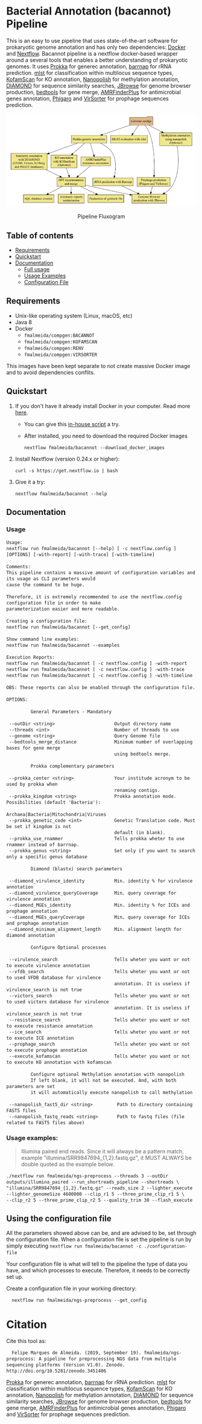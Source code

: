 # Bacterial Annotation (bacannot) Pipeline

This is an easy to use pipeline that uses state-of-the-art software for prokaryotic genome annotation and has only two dependencies: [Docker](https://www.docker.com/) and [Nextflow](https://github.com/nextflow-io/nextflow). Bacannot pipeline is a nextflow docker-based wrapper around a several tools that enables a better understanding of prokaryotic genomes. It uses [Prokka](https://github.com/tseemann/prokka) for generec annotation, [barrnap](https://github.com/tseemann/barrnap) for rRNA prediction. [mlst](https://github.com/tseemann/mlst) for classification within multilocus sequence types, [KofamScan](https://github.com/takaram/kofam_scan) for KO annotation, [Nanopolish](https://github.com/jts/nanopolish) for methylation annotation, [DIAMOND](https://github.com/bbuchfink/diamond) for sequence similarity searches, [JBrowse](http://jbrowse.org/) for genome browser production, [bedtools](https://bedtools.readthedocs.io/en/latest/) for gene merge, [AMRFinderPlus](https://github.com/ncbi/amr/wiki) for antimicrobial genes annotation, [Phigaro](https://github.com/bobeobibo/phigaro) and [VirSorter](https://github.com/simroux/VirSorter) for prophage sequences prediction.

<p align="center">
<img src="annotation_en.png">
<p align="center">Pipeline Fluxogram<p align="center">
</p>

## Table of contents

* [Requirements](https://github.com/fmalmeida/ngs-preprocess#requirements)
* [Quickstart](https://github.com/fmalmeida/ngs-preprocess#quickstart)
* [Documentation](https://github.com/fmalmeida/ngs-preprocess#documentation)
  * [Full usage](https://github.com/fmalmeida/ngs-preprocess#usage)
  * [Usage Examples](https://github.com/fmalmeida/ngs-preprocess#usage-examples)
  * [Configuration File](https://github.com/fmalmeida/ngs-preprocess#using-the-configuration-file)

## Requirements

* Unix-like operating system (Linux, macOS, etc)
* Java 8
* Docker
  * `fmalmeida/compgen:BACANNOT`
  * `fmalmeida/compgen:KOFAMSCAN`
  * `fmalmeida/compgen:RENV`
  * `fmalmeida/compgen:VIRSORTER`

This images have been kept separate to not create massive Docker image and to avoid dependencies conflits.

## Quickstart

1. If you don't have it already install Docker in your computer. Read more [here](https://docs.docker.com/).
    * You can give this [in-house script](https://github.com/fmalmeida/bioinfo/blob/master/dockerfiles/docker_install.sh) a try.
    * After installed, you need to download the required Docker images

          nextflow fmalmeida/bacannot --download_docker_images

2. Install Nextflow (version 0.24.x or higher):

       curl -s https://get.nextflow.io | bash

3. Give it a try:

       nextflow fmalmeida/bacannot --help

## Documentation

### Usage

    Usage:
    nextflow run fmalmeida/bacannot [--help] [ -c nextflow.config ] [OPTIONS] [-with-report] [-with-trace] [-with-timeline]

    Comments:
    This pipeline contains a massive amount of configuration variables and its usage as CLI parameters would
    cause the command to be huge.

    Therefore, it is extremely recommended to use the nextflow.config configuration file in order to make
    parameterization easier and more readable.

    Creating a configuration file:
    nextflow run fmalmeida/bacannot [--get_config]

    Show command line examples:
    nextflow run fmalmeida/bacannot --examples

    Execution Reports:
    nextflow run fmalmeida/bacannot [ -c nextflow.config ] -with-report
    nextflow run fmalmeida/bacannot [ -c nextflow.config ] -with-trace
    nextflow run fmalmeida/bacannot [ -c nextflow.config ] -with-timeline

    OBS: These reports can also be enabled through the configuration file.

    OPTIONS:

             General Parameters - Mandatory

     --outDir <string>                      Output directory name
     --threads <int>                        Number of threads to use
     --genome <string>                      Query Genome file
     --bedtools_merge_distance              Minimum number of overlapping bases for gene merge
                                            using bedtools merge.

             Prokka complementary parameters

     --prokka_center <string>               Your institude acronym to be used by prokka when
                                            renaming contigs.
     --prokka_kingdom <string>              Prokka annotation mode. Possibilities (default 'Bacteria'):
                                            Archaea|Bacteria|Mitochondria|Viruses
     --prokka_genetic_code <int>            Genetic Translation code. Must be set if kingdom is not
                                            default (in blank).
     --prokka_use_rnammer                   Tells prokka wheter to use rnammer instead of barrnap.
     --prokka_genus <string>                Set only if you want to search only a specific genus database
 
             Diamond (blastx) search parameters

     --diamond_virulence_identity           Min. identity % for virulence annotation
     --diamond_virulence_queryCoverage      Min. query coverage for virulence annotation
     --diamond_MGEs_identity                Min. identity % for ICEs and prophage annotation
     --diamond_MGEs_queryCoverage           Min. query coverage for ICEs and prophage annotation
     --diamond_minimum_alignment_length     Min. alignment length for diamond annotation

             Configure Optional processes

     --virulence_search                     Tells wheter you want or not to execute virulence annotation
     --vfdb_search                          Tells wheter you want or not to used VFDB database for virulence
                                            annotation. It is useless if virulence_search is not true
     --victors_search                       Tells wheter you want or not to used victors database for virulence
                                            annotation. It is useless if virulence_search is not true
     --resistance_search                    Tells wheter you want or not to execute resistance annotation
     --ice_search                           Tells wheter you want or not to execute ICE annotation
     --prophage_search                      Tells wheter you want or not to execute prophage annotation
     --execute_kofamscan                    Tells wheter you want or not to execute KO annotation with kofamscan

             Configure optional Methylation annotation with nanopolish
             If left blank, it will not be executed. And, with both parameters are set
             it will automatically execute nanopolish to call methylation

     --nanopolish_fast5_dir <string>         Path to directory containing FAST5 files
     --nanopolish_fastq_reads <string>       Path to fastq files (file related to FAST5 files above)

### Usage examples:

> Illumina paired end reads. Since it will always be a pattern match, example "illumina/SRR9847694_{1,2}.fastq.gz", it MUST ALWAYS be double quoted as the example below.

    ./nextflow run fmalmeida/ngs-preprocess --threads 3 --outDir outputs/illumina_paired --run_shortreads_pipeline --shortreads \
    "illumina/SRR9847694_{1,2}.fastq.gz" --reads_size 2 --lighter_execute --lighter_genomeSize 4600000 --clip_r1 5 --three_prime_clip_r1 5 \
    --clip_r2 5 --three_prime_clip_r2 5 --quality_trim 30 --flash_execute

## Using the configuration file

All the parameters showed above can be, and are advised to be, set through the configuration file. When a configuration file is set the pipeline is run by simply executing `nextflow run fmalmeida/bacannot -c ./configuration-file`

Your configuration file is what will tell to the pipeline the type of data you have, and which processes to execute. Therefore, it needs to be correctly set up.

Create a configuration file in your working directory:

      nextflow run fmalmeida/ngs-preprocess --get_config

# Citation

Cite this tool as:

      Felipe Marques de Almeida. (2019, September 19). fmalmeida/ngs-preprocess: A pipeline for preprocessing NGS data from multiple sequencing platforms (Version V1.0). Zenodo. http://doi.org/10.5281/zenodo.3451406

[Prokka](https://github.com/tseemann/prokka) for generec annotation, [barrnap](https://github.com/tseemann/barrnap) for rRNA prediction. [mlst](https://github.com/tseemann/mlst) for classification within multilocus sequence types, [KofamScan](https://github.com/takaram/kofam_scan) for KO annotation, [Nanopolish](https://github.com/jts/nanopolish) for methylation annotation, [DIAMOND](https://github.com/bbuchfink/diamond) for sequence similarity searches, [JBrowse](http://jbrowse.org/) for genome browser production, [bedtools](https://bedtools.readthedocs.io/en/latest/) for gene merge, [AMRFinderPlus](https://github.com/ncbi/amr/wiki) for antimicrobial genes annotation, [Phigaro](https://github.com/bobeobibo/phigaro) and [VirSorter](https://github.com/simroux/VirSorter) for prophage sequences prediction.
